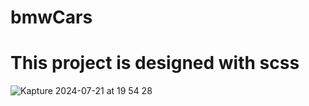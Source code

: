 # bmwCars

<h1>This project is designed with scss</h1>

![Kapture 2024-07-21 at 19 54 28](https://github.com/user-attachments/assets/cfbc1a65-a045-420b-9c5c-82772c0fc2ee)
